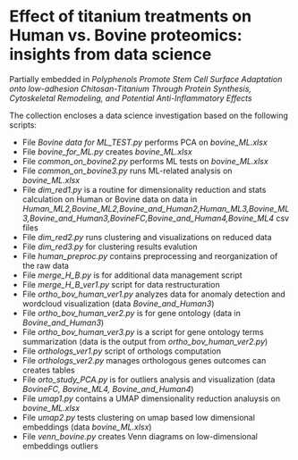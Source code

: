 # Effect of titanium treatments on Human vs. Bovine proteomics: insights from data science
Partially embedded in *Polyphenols Promote Stem Cell Surface Adaptation onto low-adhesion Chitosan-Titanium Through Protein Synthesis, Cytoskeletal Remodeling, and Potential Anti-Inflammatory Effects*

The collection encloses a data science investigation based on the following scripts:

+ File *Bovine data for ML_TEST.py* performs PCA on *bovine_ML.xlsx*
+ File *bovine_for_ML.py* creates *bovine_ML.xlsx*
+ File *common_on_bovine2.py* performs ML tests on *bovine_ML.xlsx* 
+ File *common_on_bovine3.py* runs ML-related analysis on *bovine_ML.xlsx* 
+ File *dim_red1.py* is a routine for dimensionality reduction and stats calculation on Human or Bovine data on data in *Human_ML2,Bovine_ML2,Bovine_and_Human2,Human_ML3,Bovine_ML3,Bovine_and_Human3,BovineFC,Bovine_and_Human4,Bovine_ML4* csv files
+ File *dim_red2.py* runs clustering and visualizations on reduced data 
+ File *dim_red3.py* for clustering results evalution
+ File *human_preproc.py* contains preprocessing and reorganization of the raw data
+ File *merge_H_B.py* is for additional data management script
+ File *merge_H_B_ver1.py* script for data restructuration
+ File *ortho_bov_human_ver1.py* analyzes data for anomaly detection and wordcloud visualization (data *Bovine_and_Human3*)
+ File *ortho_bov_human_ver2.py* is for gene ontology (data in *Bovine_and_Human3*)
+ File *ortho_bov_human_ver3.py* is a script for gene ontology terms summarization (data is the output from *ortho_bov_human_ver2.py*)
+ File *orthologs_ver1.py* script of orthologs computation
+ File *orthologs_ver2.py* manages orthologous genes outcomes can creates tables
+ File *orto_study_PCA.py* is for outliers analysis and visualization (data *BovineFC, Bovine_ML4, Bovine_and_Human4*)
+ File *umap1.py* contains a UMAP dimensionality reduction analuysis on *bovine_ML.xlsx*
+ File *umap2.py* tests clustering on umap based low dimensional embeddings (data *bovine_ML.xlsx*)
+ File *venn_bovine.py* creates Venn diagrams on low-dimensional embeddings outliers
